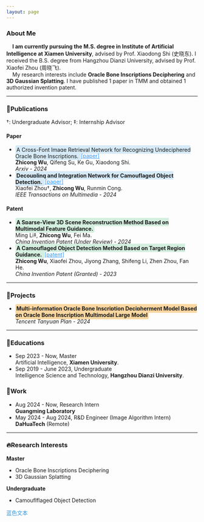 ```yaml
---
layout: page
---
```


### About Me


&nbsp;&nbsp;&nbsp;&nbsp;**I am currently pursuing the M.S. degree in Institute of Artificial Intelligence at Xiamen University**, advised by Prof. Xiaodong Shi (史晓东). I received the B.S. degree from Hangzhou Dianzi University, advised by Prof. Xiaofei Zhou (周晓飞).<br>&nbsp;&nbsp;&nbsp;&nbsp;My research interests include **Oracle Bone Inscriptions Deciphering** and **3D Gaussian Splatting**. I have published 1 paper in TMM and obtained 1 authorized invention patent.

---

### 📖Publications

†: Undergraduate Advisor; ‡: Internship Advisor

#### Paper

- <span style="background-color: #D6EAF8; padding: 0.2em; border-radius: 4px; word-wrap: overflow-wrap: word-break: break-all;">A Cross-Font Image Retrieval Network for Recognizing Undeciphered Oracle Bone Inscriptions. </span><a href="https://arxiv.org/abs/2409.06381" style="color:#3399FF;">[paper]</a><br>**Zhicong Wu**, Qifeng Su, Ke Gu, Xiaodong Shi.<br>*Arxiv - 2024*
- <span style="background-color: #D6EAF8; padding: 0.2em; border-radius: 4px; word-wrap: overflow-wrap: word-break: break-all;">**Decoupling and Integration Network for Camouflaged Object Detection.** </span><a href="https://ieeexplore.ieee.org/abstract/document/10417767" style="color:#3399FF;">[paper]</a><br>Xiaofei Zhou†, **Zhicong Wu**, Runmin Cong.<br>*IEEE Transactions on Multimedia - 2024*

#### Patent

- <span style="background-color: #D4EFDF; padding: 0.2em; border-radius: 4px; word-wrap: overflow-wrap: word-break: break-all;">**A Sparse-View 3D Scene Reconstruction Method Based on Multimodal Feature Guidance.** </span><br>Ming Li‡, **Zhicong Wu**, Fei Ma.<br>*China Invention Patent (Under Review) - 2024*
- <span style="background-color: #D4EFDF; padding: 0.2em; border-radius: 4px; word-wrap: overflow-wrap: word-break: break-all;">**A Camouflaged Object Detection Method Based on Target Region Guidance.** </span><a href="https://kns.cnki.net/kcms2/article/abstract?v=S5uBaE2M3Od0pWaxuBd1ZhHWGmkbwMQKq9FWyilqiu3SsS9mgr7SkzYPDA_A2FvSJS-yfz0GcpIc7vJQyK9M8M_-AnpHejJOB08_ZKWN3bBDLEuagLH-5aAoRJyjPme2zBiN1vuXdU8=&uniplatform=NZKPT&language=CHS" style="color:#3399FF;">[patent]</a><br>**Zhicong Wu**, Xiaofei Zhou, Jiyong Zhang, Shifeng Li, Zhen Zhou, Fan He.<br>*China Invention Patent (Granted) - 2023*

***

### 🏹Projects

- <span style="background-color: #FAD7A0; padding: 0.2em; border-radius: 4px; word-wrap: overflow-wrap: word-break: break-all;">**Multi-information Oracle Bone Inscription Decipherment Model Based on Oracle Bone Inscription Multimodal Large Model**</span><br>*Tencent Tanyuan Plan - 2024*

---

### 🏫Educations

- Sep 2023 - Now, Master<br>Artificial Intelligence, **Xiamen University**.<br>
- Sep 2019 - June 2023, Undergraduate<br>Intelligence Science and Technology, **Hangzhou Dianzi University**.<br>

### 🌇Work

- Aug 2024 - Now, Research Intern<br>**Guangming Laboratory**
- May 2024 - Aug 2024,  R&D Engineer (Image Algorithm Intern)<br>**DaHuaTech** (Remote)

---

### 🔥Research Interests

**Master**

- Oracle Bone Inscriptions Deciphering
- 3D Gaussian Splatting

**Undergraduate**

- Camouflflaged Object Detection 

<span style="color: #3498db;">蓝色文本</span>